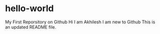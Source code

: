 # hello-world
My First Reporsitory on Github
Hi I am Akhilesh
I am new to Github
This is an updated README file.
